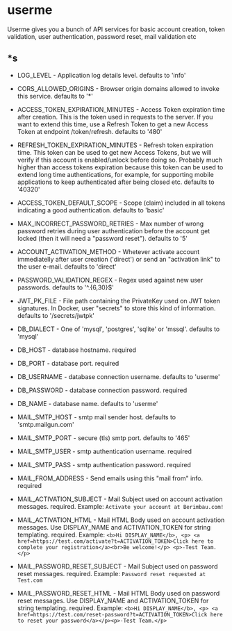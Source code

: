 # userme
Userme gives you a bunch of API services for basic account creation, token validation, user authentication, password reset, mail validation etc

## *s

* LOG_LEVEL - Application log details level. defaults to 'info'
* CORS_ALLOWED_ORIGINS - Browser origin domains allowed to invoke this service. defaults to '*'
* ACCESS_TOKEN_EXPIRATION_MINUTES - Access Token expiration time after creation. This is the token used in requests to the server. If you want to extend this time, use a Refresh Token to get a new Access Token at endpoint /token/refresh. defaults to '480'
* REFRESH_TOKEN_EXPIRATION_MINUTES - Refresh token expiration time. This token can be used to get new Access Tokens, but we will verify if this account is enabled/unlock before doing so. Probably much higher than access tokens expiration because this token can be used to extend long time authentications, for example, for supporting mobile applications to keep authenticated after being closed etc. defaults to '40320'
* ACCESS_TOKEN_DEFAULT_SCOPE - Scope (claim) included in all tokens indicating a good authentication. defaults to 'basic'
* MAX_INCORRECT_PASSWORD_RETRIES - Max number of wrong password retries during user authentication before the account get locked (then it will need a "password reset"). defaults to '5'
* ACCOUNT_ACTIVATION_METHOD - Whetever activate account immediatelly after user creation ('direct') or send an "activation link" to the user e-mail. defaults to 'direct'
* PASSWORD_VALIDATION_REGEX - Regex used against new user passwords. defaults to '^.{6,30}$'
* JWT_PK_FILE - File path containing the PrivateKey used on JWT token signatures. In Docker, user "secrets" to store this kind of information. defaults to '/secrets/jwtpk'

* DB_DIALECT - One of 'mysql', 'postgres', 'sqlite' or 'mssql'. defaults to 'mysql'
* DB_HOST - database hostname. required
* DB_PORT - database port. required
* DB_USERNAME - database connection username. defaults to 'userme'
* DB_PASSWORD - database connection password. required
* DB_NAME - database name. defaults to 'userme'

* MAIL_SMTP_HOST - smtp mail sender host. defaults to 'smtp.mailgun.com'
* MAIL_SMTP_PORT - secure (tls) smtp port. defaults to '465'
* MAIL_SMTP_USER - smtp authentication username. required
* MAIL_SMTP_PASS - smtp authentication password. required
* MAIL_FROM_ADDRESS - Send emails using this "mail from" info. required
* MAIL_ACTIVATION_SUBJECT - Mail Subject used on account activation messages. required. Example: ```Activate your account at Berimbau.com!```
* MAIL_ACTIVATION_HTML - Mail HTML Body used on account activation messages. Use DISPLAY_NAME and ACTIVATION_TOKEN for string templating. required. Example: ```<b>Hi DISPLAY_NAME</b>, <p> <a href=https://test.com/activate?t=ACTIVATION_TOKEN>Click here to complete your registration</a><br>Be welcome!</p> <p>-Test Team.</p>```
* MAIL_PASSWORD_RESET_SUBJECT - Mail Subject used on password reset messages. required. Example: ```Password reset requested at Test.com```
* MAIL_PASSWORD_RESET_HTML - Mail HTML Body used on password reset messages. Use DISPLAY_NAME and ACTIVATION_TOKEN for string templating. required. Example: ```<b>Hi DISPLAY_NAME</b>, <p> <a href=https://test.com/reset-password?t=ACTIVATION_TOKEN>Click here to reset your password</a></p><p>-Test Team.</p>```
